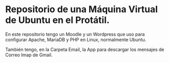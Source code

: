 <h1>Repositorio de una Máquina Virtual de Ubuntu en el Protátil.</h1>
<p>En este repositorio tengo un Moodle y un Wordpress que uso para configurar Apache, MariaDB y PHP en Linux, normalmente Ubuntu.</p>
<p>También tengo, en la Carpeta Email, la App para descargar los mensajes de Correo Imap de Gmail.</p>
